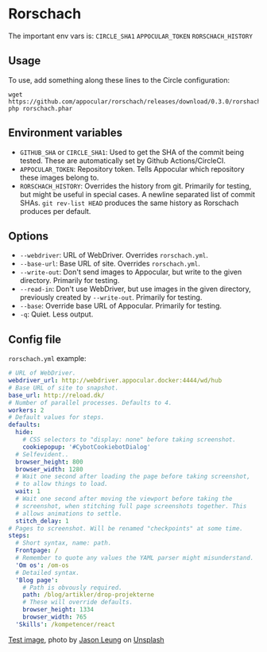 # Rorschach

The important env vars is:
`CIRCLE_SHA1`
`APPOCULAR_TOKEN`
`RORSCHACH_HISTORY`

## Usage

To use, add something along these lines to the Circle configuration:

``` shell
wget https://github.com/appocular/rorschach/releases/download/0.3.0/rorshach.phar
php rorschach.phar
```

## Environment variables

- `GITHUB_SHA` or `CIRCLE_SHA1`: Used to get the SHA of the commit
  being tested. These are automatically set by Github
  Actions/CircleCI.
- `APPOCULAR_TOKEN`: Repository token. Tells Appocular which
  repository these images belong to.
- `RORSCHACH_HISTORY`: Overrides the history from git. Primarily for
  testing, but might be useful in special cases. A newline separated
  list of commit SHAs. `git rev-list HEAD` produces the same history
  as Rorschach produces per default.


## Options

- `--webdriver`: URL of WebDriver. Overrides `rorschach.yml`.
- `--base-url`: Base URL of site. Overrides `rorschach.yml`.
- `--write-out`: Don't send images to Appocular, but write to the
  given directory. Primarily for testing.
- `--read-in`: Don't use WebDriver, but use images in the given
  directory, previously created by `--write-out`. Primarily for
  testing.
- `--base`: Override base URL of Appocular. Primarily for testing.
- `-q`: Quiet. Less output.

## Config file

`rorschach.yml` example:

``` yaml
# URL of WebDriver.
webdriver_url: http://webdriver.appocular.docker:4444/wd/hub
# Base URL of site to snapshot.
base_url: http://reload.dk/
# Number of parallel processes. Defaults to 4.
workers: 2
# Default values for steps.
defaults:
  hide:
    # CSS selectors to "display: none" before taking screenshot.
    cookiepopup: '#CybotCookiebotDialog'
  # Selfevident..
  browser_height: 800
  browser_width: 1280
  # Wait one second after loading the page before taking screenshot,
  # to allow things to load.
  wait: 1
  # Wait one second after moving the viewport before taking the
  # screenshot, when stitching full page screenshots together. This
  # allows animations to settle.
  stitch_delay: 1
# Pages to screenshot. Will be renamed "checkpoints" at some time.
steps:
  # Short syntax, name: path.
  Frontpage: /
  # Remember to quote any values the YAML parser might misunderstand.
  'Om os': /om-os
  # Detailed syntax.
  'Blog page':
    # Path is obvously required.
    path: /blog/artikler/drop-projekterne
    # These will override defaults.
    browser_height: 1334
    browser_width: 765
  'Skills': /kompetencer/react
```

[Test image](https://unsplash.com/photos/XYpxR9J-U54), photo by [Jason Leung](https://unsplash.com/@ninjason) on [Unsplash](https://unsplash.com/)
